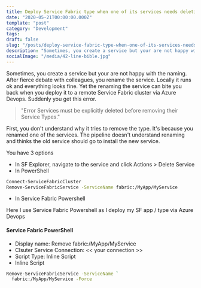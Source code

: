```yaml
---
title: Deploy Service Fabric type when one of its services needs deletion
date: "2020-05-21T00:00:00.000Z"
template: "post"
category: "Development"
tags:
draft: false
slug: "/posts/deploy-service-fabric-type-when-one-of-its-services-needs-deletion/"
description: "Sometimes, you create a service but your are not happy with the naming. After fierce debate with colleagues, you rename the service. Locally it runs ok and everything looks fine. Yet the renaming the service can bite you back when you deploy it to a remote Service Fabric cluster via Azure Devops. Suddenly you get this error."
socialImage: "/media/42-line-bible.jpg"
---
```

  

Sometimes, you create a service but your are not happy with the naming. After fierce debate with colleagues, you rename the service. Locally it runs ok and everything looks fine. Yet the renaming the service can bite you back when you deploy it to a remote Service Fabric cluster via Azure Devops. Suddenly you get this error.

> "Error Services must be explicitly deleted before removing their Service Types."

First, you don't understand why it tries to remove the type. It's because you renamed one of the services. The pipeline doesn't understand renaming and thinks the old service should go to install the new service.

You have 3 options

* In SF Explorer, navigate to the service and click Actions &gt; Delete Service
* In PowerShell

```bash
Connect-ServiceFabricCluster
Remove-ServiceFabricService -ServiceName fabric:/MyApp/MyService
```

* In Service Fabric Powershell

Here I use Service Fabric Powershell as I deploy my SF app / type via Azure Devops

#### Service Fabric PowerShell

* Display name: Remove fabric:/MyApp/MyService
* Clsuter Service Connection: &lt;&lt; your connection &gt;&gt;
* Script Type: Inline Script
* Inline Script

```bash
Remove-ServiceFabricService -ServiceName `
  fabric:/MyApp/MyService -Force
```



